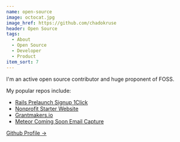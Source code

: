 ```yaml
---
name: open-source
image: octocat.jpg
image_href: https://github.com/chadokruse
header: Open Source
tags:
  - About
  - Open Source
  - Developer
  - Product
item_sort: 7
---
```

I'm an active open source contributor and huge proponent of FOSS.

<span class="bg-black">
My popular repos include:

* [Rails Prelaunch Signup 1Click](https://github.com/chadokruse/rails-prelaunch-signup-1click)
* [Nonprofit Starter Website](https://github.com/smartergiving/free-nonprofit-starter-website)
* [Grantmakers.io](https://github.com/grantmakers/grantmakers.github.io)
* [Meteor Coming Soon Email Capture](https://github.com/chadokruse/meteor-coming-soon-email-capture)

</span>

[Github Profile →](https://github.com/chadokruse)
